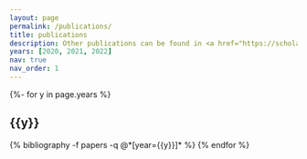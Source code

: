 ```yaml
---
layout: page
permalink: /publications/
title: publications
description: Other publications can be found in <a href="https://scholar.google.com/citations?hl=en&user=CsJKBq4AAAAJ" target="_blank">my Google Scholar</a>.
years: [2020, 2021, 2022]
nav: true
nav_order: 1
---
```

<!-- _pages/publications.md -->
<div class="publications">

{%- for y in page.years %}
  <h2 class="year">{{y}}</h2>
  {% bibliography -f papers -q @*[year={{y}}]* %}
{% endfor %}

</div>
